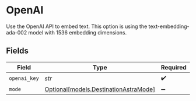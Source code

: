 # OpenAI

Use the OpenAI API to embed text. This option is using the text-embedding-ada-002 model with 1536 embedding dimensions.


## Fields

| Field                                                                      | Type                                                                       | Required                                                                   | Description                                                                |
| -------------------------------------------------------------------------- | -------------------------------------------------------------------------- | -------------------------------------------------------------------------- | -------------------------------------------------------------------------- |
| `openai_key`                                                               | *str*                                                                      | :heavy_check_mark:                                                         | N/A                                                                        |
| `mode`                                                                     | [Optional[models.DestinationAstraMode]](../models/destinationastramode.md) | :heavy_minus_sign:                                                         | N/A                                                                        |